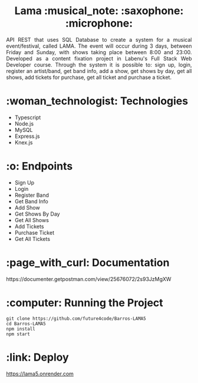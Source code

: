 <h1 align="center">Lama :musical_note: :saxophone: :microphone:	</h1>

<p align="justify">
API REST that uses SQL Database to create a system for a musical event/festival, called LAMA. The event will occur during 3 days, between Friday and Sunday, with shows taking place between 8:00 and 23:00. Developed as a content fixation project in Labenu's Full Stack Web Developer course. Through the system it is possible to: sign up, login, register an artist/band, get band info, add a show, get shows by day, get all shows, add tickets for purchase, get all ticket and purchase a ticket.</p>

<h1>:woman_technologist: Technologies</h1>
<ul><li> Typescript </li>
<li> Node.js </li>
<li> MySQL </li>
<li> Express.js </li>
<li> Knex.js </li></ul>

<h1>:o: Endpoints </h1>
<ul><li> Sign Up </li>
<li> Login </li>
<li> Register Band </li>
<li> Get Band Info </li>
<li> Add Show </li>
<li> Get Shows By Day </li>
<li> Get All Shows </li>
<li> Add Tickets </li>
<li> Purchase Ticket </li>
<li> Get All Tickets </li></ul>

<h1>:page_with_curl: Documentation</h1>
https://documenter.getpostman.com/view/25676072/2s93JzMgXW

<h1>:computer: Running the Project</h1>

```
git clone https://github.com/future4code/Barros-LAMA5
cd Barros-LAMA5
npm install
npm start
```

<h1>:link: Deploy</h1>

https://lama5.onrender.com
